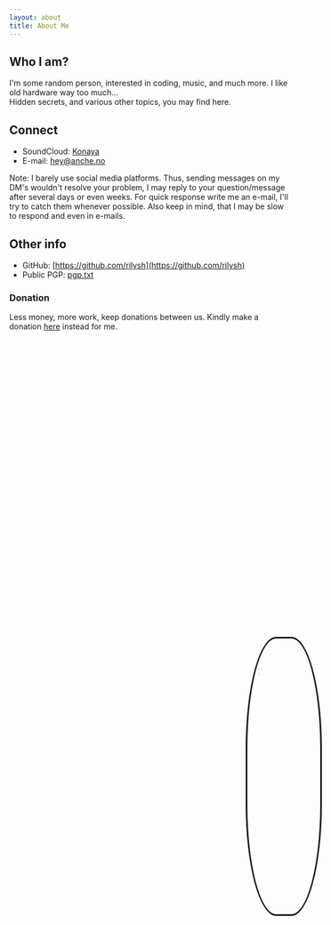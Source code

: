 ```yaml
---
layout: about
title: About Me
---
```



## Who I am?
<style>
    img {
        position: fixed;
        left: 68%;
        top: 30%;
        border: 3px solid;
        border-radius: 40%;
        border-color: linear-gradient(90deg, red, rgb(233, 212, 187), yellow, rgb(33, 245, 33), blue, purple, rgb(150, 255, 50));
        padding: 8px;
        margin-right: 2px;
    }
    
    img:hover {
        color: transparent;
        transition: 500ms ease;
        margin-top: -10px;
        transition: margin 0.2s ease-in-out;
    }
</style>
<img src="https://avatars.githubusercontent.com/u/71683721?v=4" width="12%" alt="image"/>

I'm some random person, interested in coding, music, and much more. I like old hardware way too much...\
Hidden secrets, and various other topics, you may find here.

## Connect
- SoundCloud: [Konaya](https://soundcloud.com/konaya)
- E-mail: [hey@anche.no](mailto:hey@anche.no)

Note: I barely use social media platforms. Thus, sending messages on my DM's wouldn't resolve your problem, I may reply to your question/message after several days or even weeks. For quick response write me an e-mail, I'll try to catch them whenever possible.
Also keep in mind, that I may be slow to respond and even in e-mails.

## Other info
- GitHub: [https://github.com/rilysh](https://github.com/rilysh)
- Public PGP: [pgp.txt](https://raw.githubusercontent.com/rilysh/rilysh.github.io/main/pgp.txt)

### Donation
Less money, more work, keep donations between us. Kindly make a donation [here](https://www.children.org/make-a-difference/donate) instead for me.
